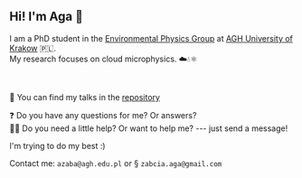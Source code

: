 ## Hi! I'm Aga :frog:
I am a PhD student in the [Environmental Physics Group](https://zfs.agh.edu.pl/en) at [AGH University of Krakow](https://www.fis.agh.edu.pl/en) 🇵🇱.\
My research focuses on cloud microphysics. ☁️💧⚛️ 

&nbsp;


💬 You can find my talks in the [repository](https://github.com/AgnieszkaZaba/talks)

❓ Do you have any questions for me? Or answers?\
🤷🏾 Do you need a little help? Or want to help me? --- just send a message!

I'm trying to do my best :)

Contact me:
`azaba@agh.edu.pl` or §
`zabcia.aga@gmail.com`
<!--
**AgnieszkaZaba/AgnieszkaZaba** is a ✨ _special_ ✨ repository because its `README.md` (this file) appears on your GitHub profile.

Here are some ideas to get you started:

- 🔭 I’m currently working on ...
- 🌱 I’m currently learning ...
- 👯 I’m looking to collaborate on ...
- 🤔 I’m looking for help with ...
- 💬 Ask me about ...
- 📫 How to reach me: ...
- 😄 Pronouns: ...
- ⚡ Fun fact: ...
-->
